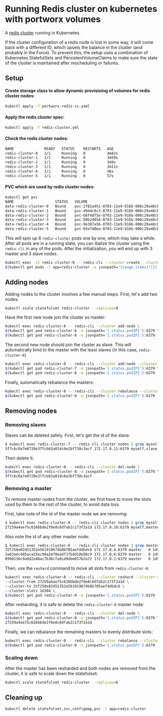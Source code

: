# Running Redis cluster on kubernetes with portworx volumes 

A [redis cluster](https://redis.io/topics/cluster-tutorial) running in Kubernetes.

If the cluster configuration of a redis node is lost in some way, it will come back with a different ID, which upsets the balance in the cluster (and probably in the Force). To prevent this, the setup uses a combination of Kubernetes StatefulSets and PersistentVolumeClaims to make sure the state of the cluster is maintained after rescheduling or failures.

## Setup

#### Create storage class to allow dynamic provisioing of volumes for redis cluster nodes:
```bash
kubectl apply -f portworx-redis-sc.yaml
```

#### Apply the redis cluster spec:
``` bash
kubectl apply -f redis-cluster.yml
```

#### Check the redis cluster nodes:
```bash
NAME              READY   STATUS    RESTARTS   AGE
redis-cluster-0   1/1     Running   0          4m42s
redis-cluster-1   1/1     Running   0          3m59s
redis-cluster-2   1/1     Running   0          3m9s
redis-cluster-3   1/1     Running   0          2m11s
redis-cluster-4   1/1     Running   0          96s
redis-cluster-5   1/1     Running   0          57s
```

#### PVC which are used by redis cluster nodes:
```bash
kubectl get pvc
NAME                   STATUS   VOLUME                                     CAPACITY   ACCESS MODES   STORAGECLASS        AGE
data-redis-cluster-0   Bound    pvc-2f82a951-8703-11e9-916b-000c29a48cb7   10Gi       RWO            portworx-redis-sc   4m11s
data-redis-cluster-1   Bound    pvc-4944c0c3-8703-11e9-916b-000c29a48cb7   10Gi       RWO            portworx-redis-sc   3m28s
data-redis-cluster-2   Bound    pvc-66f4df5e-8703-11e9-916b-000c29a48cb7   10Gi       RWO            portworx-redis-sc   2m38s
data-redis-cluster-3   Bound    pvc-89b2d854-8703-11e9-916b-000c29a48cb7   10Gi       RWO            portworx-redis-sc   100s
data-redis-cluster-4   Bound    pvc-9e387a56-8703-11e9-916b-000c29a48cb7   10Gi       RWO            portworx-redis-sc   65s
data-redis-cluster-5   Bound    pvc-b5e7d0ea-8703-11e9-916b-000c29a48cb7   10Gi       RWO            portworx-redis-sc   26s
```

This will spin up 6 `redis-cluster` pods one by one, which may take a while. After all pods are in a running state, you can itialize the cluster using the `redis-cli` in any of the pods. After the initialization, you will end up with 3 master and 3 slave nodes.
``` bash
kubectl exec -it redis-cluster-0 -- redis-cli --cluster create --cluster-replicas 1 \
$(kubectl get pods -l app=redis-cluster -o jsonpath='{range.items[*]}{.status.podIP}:6379 ')
```

## Adding nodes
Adding nodes to the cluster involves a few manual steps. First, let's add two nodes:
``` bash
kubectl scale statefulset redis-cluster --replicas=8
```

Have the first new node join the cluster as master:
``` bash
kubectl exec redis-cluster-0 -- redis-cli --cluster add-node \
$(kubectl get pod redis-cluster-6 -o jsonpath='{.status.podIP}'):6379 \
$(kubectl get pod redis-cluster-0 -o jsonpath='{.status.podIP}'):6379
```

The second new node should join the cluster as slave. This will automatically bind to the master with the least slaves (in this case, `redis-cluster-6`)
``` bash
kubectl exec redis-cluster-0 -- redis-cli --cluster add-node --cluster-slave \
$(kubectl get pod redis-cluster-7 -o jsonpath='{.status.podIP}'):6379 \
$(kubectl get pod redis-cluster-0 -o jsonpath='{.status.podIP}'):6379
```

Finally, automatically rebalance the masters:
``` bash
kubectl exec redis-cluster-0 -- redis-cli --cluster rebalance --cluster-use-empty-masters \
$(kubectl get pod redis-cluster-0 -o jsonpath='{.status.podIP}'):6379
```

## Removing nodes

### Removing slaves
Slaves can be deleted safely. First, let's get the id of the slave:

``` bash
$ kubectl exec redis-cluster-7 -- redis-cli cluster nodes | grep myself
3f7cbc0a7e0720e37fcb63a81dc6e2bf738c3acf 172.17.0.11:6379 myself,slave 32f250e02451352e561919674b8b705aef4dbdc6 0 0 0 connected
```

Then delete it:
``` bash
kubectl exec redis-cluster-0 -- redis-cli --cluster del-node \
$(kubectl get pod redis-cluster-0 -o jsonpath='{.status.podIP}'):6379 \
3f7cbc0a7e0720e37fcb63a81dc6e2bf738c3acf
```

### Removing a master
To remove master nodes from the cluster, we first have to move the slots used by them to the rest of the cluster, to avoid data loss.

First, take note of the id of the master node we are removing:
``` bash
$ kubectl exec redis-cluster-6 -- redis-cli cluster nodes | grep myself
27259a4ae75c616bbde2f8e8c6dfab2c173f2a1d 172.17.0.10:6379 myself,master - 0 0 9 connected 0-1364 5461-6826 10923-12287
```

Also note the id of any other master node:
``` bash
$ kubectl exec redis-cluster-6 -- redis-cli cluster nodes | grep master | grep -v myself
32f250e02451352e561919674b8b705aef4dbdc6 172.17.0.4:6379 master - 0 1495120400893 2 connected 6827-10922
2a42aec405aca15ec94a2470eadf1fbdd18e56c9 172.17.0.6:6379 master - 0 1495120398342 8 connected 12288-16383
0990136c9a9d2e48ac7b36cfadcd9dbe657b2a72 172.17.0.2:6379 master - 0 1495120401395 1 connected 1365-5460
```

Then, use the `reshard` command to move all slots from `redis-cluster-6`:
``` bash
kubectl exec redis-cluster-0 -- redis-cli --cluster reshard --cluster-yes \
--cluster-from 27259a4ae75c616bbde2f8e8c6dfab2c173f2a1d \
--cluster-to 32f250e02451352e561919674b8b705aef4dbdc6 \
--cluster-slots 16384 \
$(kubectl get pod redis-cluster-0 -o jsonpath='{.status.podIP}'):6379
```

After resharding, it is safe to delete the `redis-cluster-6` master node:
``` bash
kubectl exec redis-cluster-0 -- redis-cli --cluster del-node \
$(kubectl get pod redis-cluster-0 -o jsonpath='{.status.podIP}'):6379 \
27259a4ae75c616bbde2f8e8c6dfab2c173f2a1d
```

Finally, we can rebalance the remaining masters to evenly distribute slots:
``` bash
kubectl exec redis-cluster-0 -- redis-cli --cluster rebalance --cluster-use-empty-masters \
$(kubectl get pod redis-cluster-0 -o jsonpath='{.status.podIP}'):6379
```

### Scaling down
After the master has been resharded and both nodes are removed from the cluster, it is safe to scale down the statefulset:
``` bash
kubectl scale statefulset redis-cluster --replicas=6
```

## Cleaning up
``` bash
kubectl delete statefulset,svc,configmap,pvc -l app=redis-cluster
```
